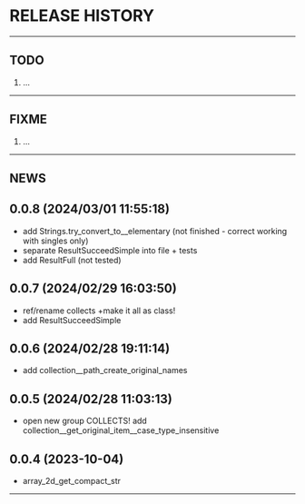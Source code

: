 # RELEASE HISTORY

********************************************************************************
## TODO
1. ...  

********************************************************************************
## FIXME
1. ...  

********************************************************************************
## NEWS

0.0.8 (2024/03/01 11:55:18)
------------------------------
- add Strings.try_convert_to__elementary (not finished - correct working with singles only)  
- separate ResultSucceedSimple into file + tests  
- add ResultFull (not tested)  

0.0.7 (2024/02/29 16:03:50)
------------------------------
- ref/rename collects +make it all as class!  
- add ResultSucceedSimple  

0.0.6 (2024/02/28 19:11:14)
------------------------------
- add collection__path_create_original_names  

0.0.5 (2024/02/28 11:03:13)
------------------------------
- open new group COLLECTS! add collection__get_original_item__case_type_insensitive  

0.0.4 (2023-10-04)
-------------------
- array_2d_get_compact_str

********************************************************************************
